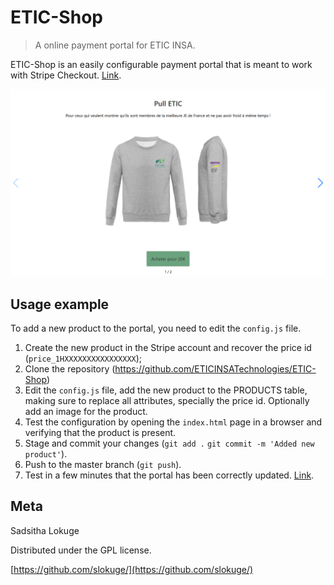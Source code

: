# ETIC-Shop
> A online payment portal for ETIC INSA.

ETIC-Shop is an easily configurable payment portal that is meant to work with Stripe Checkout.
[Link](https://shop.etic-insa.com/).

![](screenshots/screenshot-1.png)

## Usage example

To add a new product to the portal, you need to edit the `config.js` file.
1. Create the new product in the Stripe account and recover the price id (`price_1HXXXXXXXXXXXXXXXX`);
2. Clone the repository (<https://github.com/ETICINSATechnologies/ETIC-Shop>)
3. Edit the `config.js` file, add the new product to the PRODUCTS table, making sure to replace all attributes, specially the price id. Optionally add an image for the product.
4. Test the configuration by opening the `index.html` page in a browser and verifying that the product is present.
5. Stage and commit your changes (`git add .` `git commit -m 'Added new product'`).
6. Push to the master branch (`git push`).
7. Test in a few minutes that the portal has been correctly updated. [Link](https://shop.etic-insa.com/).

## Meta

Sadsitha Lokuge

Distributed under the GPL license.

[https://github.com/slokuge/](https://github.com/slokuge/)
